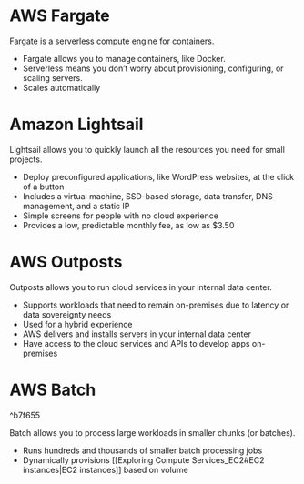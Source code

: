 # AWS Fargate
Fargate is a serverless compute engine for containers.

- Fargate allows you to manage containers, like Docker.
- Serverless means you don’t worry about provisioning, configuring, or scaling servers.
- Scales automatically
# Amazon Lightsail
Lightsail allows you to quickly launch all the resources you need for small projects.
- Deploy preconfigured applications, like WordPress websites, at the click of a button
- Includes a virtual machine, SSD-based storage, data transfer, DNS management, and a static IP
- Simple screens for people with no cloud experience
- Provides a low, predictable monthly fee, as low as $3.50
# AWS Outposts
Outposts allows you to run cloud services in your internal data center.
- Supports workloads that need to remain on-premises due to latency or data sovereignty needs
- Used for a hybrid experience
- AWS delivers and installs servers in your internal data center
- Have access to the cloud services and APIs to develop apps on-premises
# AWS Batch 

^b7f655

Batch allows you to process large workloads in smaller chunks (or batches).
- Runs hundreds and thousands of smaller batch processing jobs
- Dynamically provisions [[Exploring Compute Services_EC2#EC2 instances|EC2 instances]] based on volume
